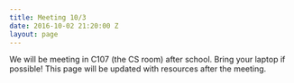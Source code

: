 ```yaml
---
title: Meeting 10/3
date: 2016-10-02 21:20:00 Z
layout: page
---
```


We will be meeting in C107 (the CS room) after school. Bring your laptop if possible! This page will be updated with resources after the meeting.